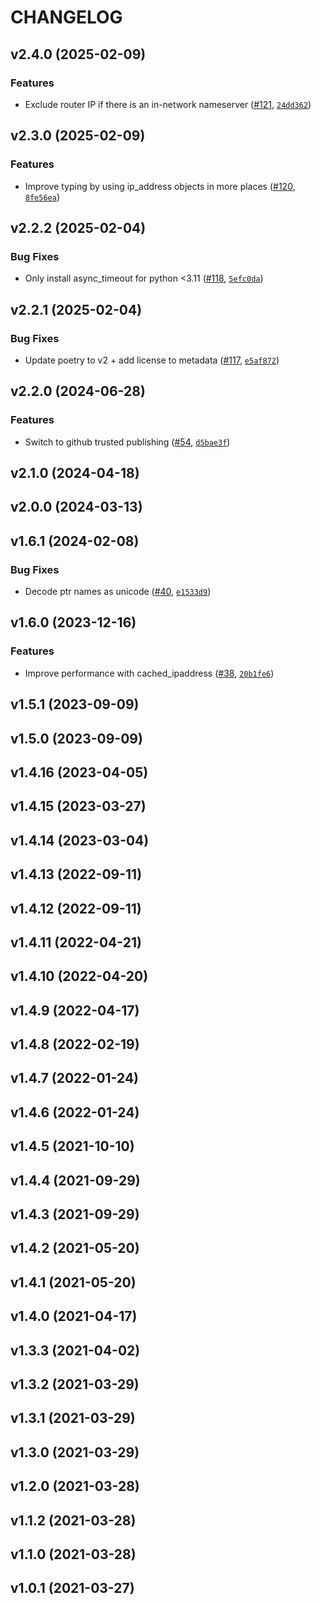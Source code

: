 # CHANGELOG


## v2.4.0 (2025-02-09)

### Features

- Exclude router IP if there is an in-network nameserver
  ([#121](https://github.com/bdraco/aiodiscover/pull/121),
  [`24dd362`](https://github.com/bdraco/aiodiscover/commit/24dd3624997cfd4dbe7a318eac0ae6f159816780))


## v2.3.0 (2025-02-09)

### Features

- Improve typing by using ip_address objects in more places
  ([#120](https://github.com/bdraco/aiodiscover/pull/120),
  [`8fe56ea`](https://github.com/bdraco/aiodiscover/commit/8fe56eae91c02d7e47268b986ba3f641c4e2acd3))


## v2.2.2 (2025-02-04)

### Bug Fixes

- Only install async_timeout for python <3.11
  ([#118](https://github.com/bdraco/aiodiscover/pull/118),
  [`5efc0da`](https://github.com/bdraco/aiodiscover/commit/5efc0da431be00bc5657021675b28a615d04c77c))


## v2.2.1 (2025-02-04)

### Bug Fixes

- Update poetry to v2 + add license to metadata
  ([#117](https://github.com/bdraco/aiodiscover/pull/117),
  [`e5af872`](https://github.com/bdraco/aiodiscover/commit/e5af8724186e9a30a4f373a6b1ec4fe7a4277a6d))


## v2.2.0 (2024-06-28)

### Features

- Switch to github trusted publishing ([#54](https://github.com/bdraco/aiodiscover/pull/54),
  [`d5bae3f`](https://github.com/bdraco/aiodiscover/commit/d5bae3f0fefb3f30aa9d63c79d19fdc96d116eff))


## v2.1.0 (2024-04-18)


## v2.0.0 (2024-03-13)


## v1.6.1 (2024-02-08)

### Bug Fixes

- Decode ptr names as unicode ([#40](https://github.com/bdraco/aiodiscover/pull/40),
  [`e1533d9`](https://github.com/bdraco/aiodiscover/commit/e1533d9979d96b7180d9979992afa9485a50f18d))


## v1.6.0 (2023-12-16)

### Features

- Improve performance with cached_ipaddress ([#38](https://github.com/bdraco/aiodiscover/pull/38),
  [`20b1fe6`](https://github.com/bdraco/aiodiscover/commit/20b1fe6b92359a7439c0f92d400c4b9be8c178f3))


## v1.5.1 (2023-09-09)


## v1.5.0 (2023-09-09)


## v1.4.16 (2023-04-05)


## v1.4.15 (2023-03-27)


## v1.4.14 (2023-03-04)


## v1.4.13 (2022-09-11)


## v1.4.12 (2022-09-11)


## v1.4.11 (2022-04-21)


## v1.4.10 (2022-04-20)


## v1.4.9 (2022-04-17)


## v1.4.8 (2022-02-19)


## v1.4.7 (2022-01-24)


## v1.4.6 (2022-01-24)


## v1.4.5 (2021-10-10)


## v1.4.4 (2021-09-29)


## v1.4.3 (2021-09-29)


## v1.4.2 (2021-05-20)


## v1.4.1 (2021-05-20)


## v1.4.0 (2021-04-17)


## v1.3.3 (2021-04-02)


## v1.3.2 (2021-03-29)


## v1.3.1 (2021-03-29)


## v1.3.0 (2021-03-29)


## v1.2.0 (2021-03-28)


## v1.1.2 (2021-03-28)


## v1.1.0 (2021-03-28)


## v1.0.1 (2021-03-27)
